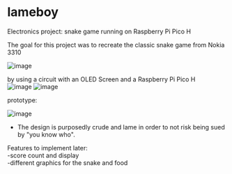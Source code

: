 # lameboy
Electronics project: snake game running on Raspberry Pi Pico H

The goal for this project was to recreate the classic snake game from Nokia 3310 

![image](https://github.com/a-faria/lameboy/assets/122120022/b3324c41-4a7c-4b84-b2eb-e88a93545142)

by using a circuit with an OLED Screen and a Raspberry Pi Pico H <br>
![image](https://github.com/a-faria/lameboy/assets/122120022/f21fb08c-9445-4e35-90c0-d3b8a915e388)
![image](https://github.com/a-faria/lameboy/assets/122120022/627bb0e8-a2fb-4c4e-b32e-cad3c7380b94)

prototype:

 ![image](https://github.com/a-faria/lameboy/assets/122120022/4ae47e8c-6fee-410d-8ab5-e36f03c1f314)
* The design is purposedly crude and lame in order to not risk being sued by "you know who".



Features to implement later: <br>
-score count and display<br>
-different graphics for the snake and food
